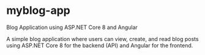 # myblog-app

Blog Application using ASP.NET Core 8 and Angular  

A simple blog application where users can view, create, and read blog posts using ASP.NET Core 8 for the backend (API) and Angular for the frontend.
